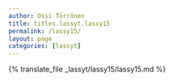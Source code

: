 ```yaml
---
author: Ossi Törrönen
title: titles.lassyt.lassy15
permalink: /lassy15/
layout: page
categories: [lassyt]
---
```

{% translate_file _lassyt/lassy15/lassy15.md %}